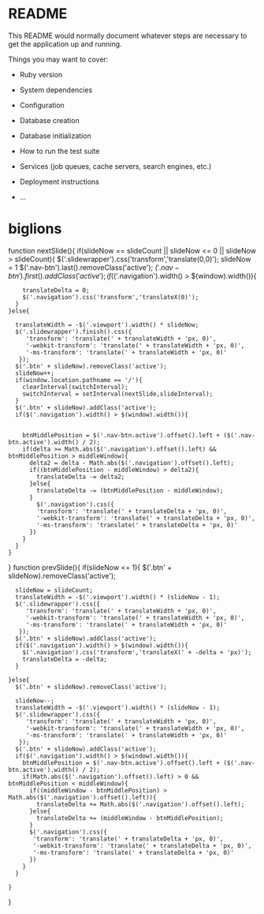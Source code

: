 # README

This README would normally document whatever steps are necessary to get the
application up and running.

Things you may want to cover:

* Ruby version

* System dependencies

* Configuration

* Database creation

* Database initialization

* How to run the test suite

* Services (job queues, cache servers, search engines, etc.)

* Deployment instructions

* ...
# biglions
function nextSlide(){
    if(slideNow == slideCount || slideNow <= 0 || slideNow > slideCount){
      $('.slidewrapper').css('transform','translate(0,0)');
      slideNow = 1
      $('.nav-btn').last().removeClass('active');
      $('.nav-btn').first().addClass('active');
      if($('.navigation').width() > $(window).width()){
        
        translateDelta = 0;
        $('.navigation').css('transform','translateX(0)');
      }
    }else{
      
      translateWidth = -$('.viewport').width() * slideNow;
      $('.slidewrapper').finish().css({
         'transform': 'translate(' + translateWidth + 'px, 0)',
         '-webkit-transform': 'translate(' + translateWidth + 'px, 0)',
         '-ms-transform': 'translate(' + translateWidth + 'px, 0)'
       });
      $('.btn' + slideNow).removeClass('active');
      slideNow++;
      if(window.location.pathname == '/'){
        clearInterval(switchInterval);
        switchInterval = setInterval(nextSlide,slideInterval);
      }
      $('.btn' + slideNow).addClass('active');
      if($('.navigation').width() > $(window).width()){
        
        
        btnMiddlePosition = $('.nav-btn.active').offset().left + ($('.nav-btn.active').width() / 2);
        if(delta >= Math.abs($('.navigation').offset().left) && btnMiddlePosition > middleWindow){
          delta2 = delta - Math.abs($('.navigation').offset().left);
          if((btnMiddlePosition - middleWindow) > delta2){
            translateDelta -= delta2;
          }else{
            translateDelta -= (btnMiddlePosition - middleWindow);
          }
            $('.navigation').css({
            'transform': 'translate(' + translateDelta + 'px, 0)',
            '-webkit-transform': 'translate(' + translateDelta + 'px, 0)',
            '-ms-transform': 'translate(' + translateDelta + 'px, 0)'
          })
        }
      }
    }
  }
  function prevSlide(){
    if(slideNow <= 1){
      $('.btn' + slideNow).removeClass('active');
      
      slideNow = slideCount;
      translateWidth = -$('.viewport').width() * (slideNow - 1);
      $('.slidewrapper').css({
         'transform': 'translate(' + translateWidth + 'px, 0)',
         '-webkit-transform': 'translate(' + translateWidth + 'px, 0)',
         '-ms-transform': 'translate(' + translateWidth + 'px, 0)'
       });
      $('.btn' + slideNow).addClass('active');
      if($('.navigation').width() > $(window).width()){
        $('.navigation').css('transform','translateX(' + -delta + 'px)');
        translateDelta = -delta;
      } 
      
    }else{
      $('.btn' + slideNow).removeClass('active');
     
      slideNow--;
      translateWidth = -$('.viewport').width() * (slideNow - 1);
      $('.slidewrapper').css({
         'transform': 'translate(' + translateWidth + 'px, 0)',
         '-webkit-transform': 'translate(' + translateWidth + 'px, 0)',
         '-ms-transform': 'translate(' + translateWidth + 'px, 0)'
       });
      $('.btn' + slideNow).addClass('active');
      if($('.navigation').width() > $(window).width()){
        btnMiddlePosition = $('.nav-btn.active').offset().left + ($('.nav-btn.active').width() / 2);
        if(Math.abs($('.navigation').offset().left) > 0 && btnMiddlePosition < middleWindow){
          if((middleWindow - btnMiddlePosition) > Math.abs($('.navigation').offset().left)){
            translateDelta += Math.abs($('.navigation').offset().left);
          }else{
            translateDelta += (middleWindow - btnMiddlePosition);
          }
          $('.navigation').css({
           'transform': 'translate(' + translateDelta + 'px, 0)',
           '-webkit-transform': 'translate(' + translateDelta + 'px, 0)',
           '-ms-transform': 'translate(' + translateDelta + 'px, 0)'
          })
        }
      }
      
    }
  }